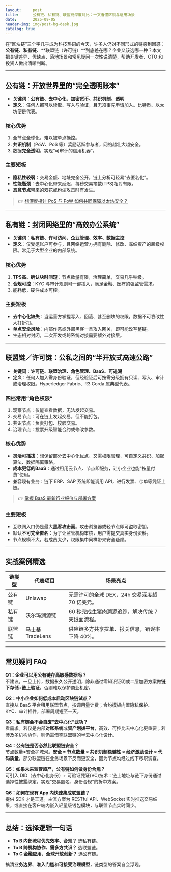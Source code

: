 ```yaml
---
layout:     post
title:      公有链、私有链、联盟链深度对比：一文看懂区别与适用场景
date:       2025-09-05
header-img: img/post-bg-desk.jpg
catalog: true
---
```


在“区块链”三个字几乎成为科技热词的今天，许多人仍对不同形式的链感到困惑：**公有链**、**私有链**、**联盟链（许可链）**到底差在哪？企业又该选哪一种？本文把关键差异、优缺点、落地场景和常见疑问一次性说清楚，帮助开发者、CTO 和投资人做出清晰判断。

---

## 公有链：开放世界里的“完全透明账本”
- **关键词**：**公有链、去中心化、加密货币、共识机制、透明**
- **定义**：任何人都可以读取、写入与验证，且无须事先申请加入。比特币、以太坊便是代表。

### 核心优势
1. 全节点全球化，难以被单点操控。  
2. **共识机制**（PoW、PoS 等）奖励活跃参与者，网络越壮大越安全。  
3. 数据**完全透明**，实现“可审计的信用机器”。

### 主要短板
- **隐私性较弱**：交易金额、地址完全公开，链上分析可轻易“去匿名化”。  
- **性能瓶颈**：去中心化带来延迟，每秒交易笔数(TPS)相对有限。  
- **恶意节点**带来的双花或粉尘攻击时有发生。

> 👉 [想深度探讨 PoS 与 PoW 如何共同保障以太坊安全？](https://okxdog.com/)

---

## 私有链：封闭网络里的“高效办公系统”
- **关键词**：**私有链、许可访问、企业管理、效率、数据主控**
- **定义**：仅受邀账户可参与，且网络运营方拥有删除、修改、冻结资产的超级权限。常见于大型企业的内部系统。

### 核心优势
1. **TPS高、确认块时间短**：节点数量有限，治理简单，交易几乎秒级。  
2. **合规可控**：KYC 与审计规则可一键插入，满足金融、医疗的强监管需求。  
3. 能耗低，硬件成本可控。

### 主要短板
- **去中心化缺失**：当运营方掌握写入、回滚、甚至删块的权限，数据不可篡改性大打折扣。  
- **单点安全风险**：内部作恶或外部黑客一旦攻入网关，即可能改写整链。  
- 生态相对封闭，二次开发或跨系统对接需要额外对接层。

---

## 联盟链／许可链：公私之间的“半开放式高速公路”
- **关键词**：**许可链、联盟治理、角色管理、BaaS、可追溯**
- **定义**：任何人加入需身份验证，但经验证后可按需分级拥有只读、写入、审计或治理权限。Hyperledger Fabric、R3 Corda 属典型代表。

### 四档常用“角色权限”
1. 观察节点：仅能查看数据，无法发起交易。  
2. 交易节点：可在链上发起交易，但不能打包。  
3. 共识节点：负责打包、校验交易。  
4. 治理节点：投票升级智能合约或修改参数。

### 核心优势
- **灵活可插拔**：想保留部分去中心化优点，又需权限管理，可自定义共识、加密算法、数据隔离策略。  
- **成本更低的BaaS**：通过租用云节点、节点即服务，让小企业也能“按量付费”使用。  
- 兼容现有业务：链下 ERP、SAP 系统即能调用 API，进行发票、仓单等凭证上链。

> 👉 [掌握 BaaS 最新行业报价与部署方案](https://okxdog.com/)

### 主要短板
- 互联网入口仍是最大**黑客攻击面**。攻击浏览器或轻节点即可盗取密钥。  
- 默认**不可完全匿名**：为了让监管机构审核，用户需提交真实身份资料。  
- 节点规模不大，若成员太少，权限集中同样带来安全疑虑。

---

## 实战案例精选

| 链类型 | 代表项目 | 场景亮点 |
|---|---|---|
| 公有链 | Uniswap | 无需许可的全球 DEX，24h 交易深度超 70 亿美元。 |
| 私有链 | 沃尔玛溯源链 | 60 秒完成生猪肉溯源追踪，解决传统 7 天纸面流程。 |
| 联盟链 | 马士基 TradeLens | 供应链多方共享提单、报关信息，错误率下降 40%。 |

---

## 常见疑问 FAQ

**Q1：企业可以用公有链存高敏感数据吗？**  
不建议。一旦上传，数据永久公开透明，除非通过零知识证明或二层加密方案做**链下存储+链上验证**，否则难以保护商业机密。

**Q2：中小企业如何低成本启动区块链试点？**  
直接从 BaaS 平台租用联盟节点，按调用量计费；合约模板内置隐私保护、KYC、审计插件，部署周期短至一天。

**Q3：私有链会不会自废“去中心化”武功？**  
看需求。若仅是内部**对账系统**或**资产划拨平台**，高效、可控比去中心化更重要；若涉及多机构协作，则仍需借鉴联盟链的半去中心化设计。

**Q4：公有链是否必然比联盟链安全？**  
节点数量≠安全护城河。**安全 = 节点数量 × 共识机制稳健性 × 经济激励设计 × 代码质量**。部分联盟链在业务场景下反而更安全，因为节点均经过线下尽职调查。

**Q5：如果未来监管趋严，公有链如何做身份合规？**  
可引入 DID（去中心化身份）+ 可验证凭证(VC)技术：链上地址与链下身份通过选择性披露绑定，实现“交易匿名、身份合规”的折中方案。

**Q6：如何在现有 App 内快速集成联盟链？**  
提供 SDK 才是王道。主流方案为 RESTful API、WebSocket 实时推送交易结果，或直接在客户端内嵌入轻量级钱包模块，与联盟节点实时同步。

---

## 总结：选择逻辑一句话
- **To B 内部流程优先效率、合规？** 选私有链。  
- **To B 跨机构协作、需多方共识？** 选联盟链。  
- **To C 金融应用、全球开放创新？** 选公有链。

搞清**业务边界**、**准入门槛**和**可接受治理模型**，链类型的答案自会浮现。
